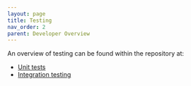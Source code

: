 ```yaml
---
layout: page
title: Testing
nav_order: 2
parent: Developer Overview
---
```

An overview of testing can be found within the repository at:
* [Unit tests](https://github.com/NVIDIA/spark-rapids/tree/branch-22.10/tests#readme)
* [Integration testing](https://github.com/NVIDIA/spark-rapids/tree/branch-22.10/integration_tests#readme)
